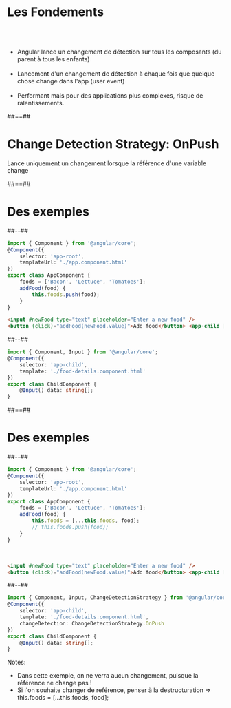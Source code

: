 <!-- .slide -->

# Les Fondements

<br><br>

-   Angular lance un changement de détection sur tous les composants (du parent à tous les enfants)<br><br>
-   Lancement d'un changement de détection à chaque fois que quelque chose change dans l'app (user event)<br><br>
-   Performant mais pour des applications plus complexes, risque de ralentissements.
    <br>

##==##

<!-- .slide: class="full-center" -->

# Change Detection Strategy: OnPush

Lance uniquement un changement lorsque la référence d'une variable change

<!-- .element: class=ïmportant" -->

##==##

<!-- .slide: class="two-column-layout" -->

# Des exemples

##--##

<!-- .slide: class="with-code inconsolata" -->

```typescript
import { Component } from '@angular/core';
@Component({
    selector: 'app-root',
    templateUrl: './app.component.html'
})
export class AppComponent {
    foods = ['Bacon', 'Lettuce', 'Tomatoes'];
    addFood(food) {
        this.foods.push(food);
    }
}
```

<!-- .element: class="medium-code" -->

```html
<input #newFood type="text" placeholder="Enter a new food" />
<button (click)="addFood(newFood.value)">Add food</button> <app-child [data]="foods"></app-child>
```

<!-- .element: class="medium-code" -->

##--##

<!-- .slide: class="with-code inconsolata" -->

```typescript
import { Component, Input } from '@angular/core';
@Component({
    selector: 'app-child',
    template: './food-details.component.html'
})
export class ChildComponent {
    @Input() data: string[];
}
```

<!-- .element: class="medium-code" -->

##==##

<!-- .slide: class="two-column-layout" -->

# Des exemples

##--##

<!-- .slide: class="with-code inconsolata" -->

```typescript
import { Component } from '@angular/core';
@Component({
    selector: 'app-root',
    templateUrl: './app.component.html'
})
export class AppComponent {
    foods = ['Bacon', 'Lettuce', 'Tomatoes'];
    addFood(food) {
        this.foods = [...this.foods, food];
        // this.foods.push(food);
    }
}
```

<!-- .element: class="medium-code" -->

<br>

```html
<input #newFood type="text" placeholder="Enter a new food" />
<button (click)="addFood(newFood.value)">Add food</button> <app-child [data]="foods"></app-child>
```

<!-- .element: class="medium-code" -->

##--##

<!-- .slide: class="with-code inconsolata" -->

```typescript
import { Component, Input, ChangeDetectionStrategy } from '@angular/core';
@Component({
    selector: 'app-child',
    template: './food-details.component.html',
    changeDetection: ChangeDetectionStrategy.OnPush
})
export class ChildComponent {
    @Input() data: string[];
}
```

<!-- .element: class="medium-code" -->

Notes:

-   Dans cette exemple, on ne verra aucun changement, puisque la référence ne change pas !
-   Si l'on souhaite changer de reférence, penser à la destructuration => this.foods = [...this.foods, food];

